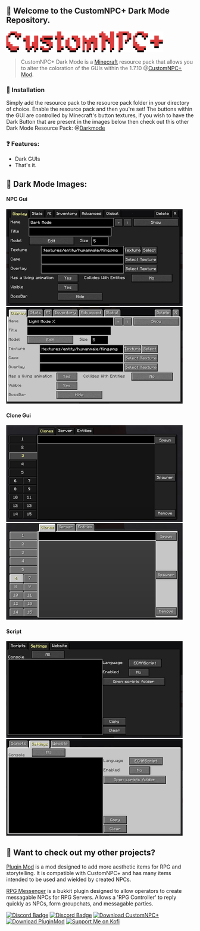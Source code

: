 
## 👋 Welcome to the CustomNPC+ Dark Mode Repository.
![](images/logo.png)  

> CustomNPC+ Dark Mode is a [Minecraft](https://minecraft.net/) resource pack that allows you to alter the coloration of the GUIs within the 1.7.10 @[CustomNPC+ Mod](https://www.curseforge.com/minecraft/mc-mods/customnpc-plus).

### 🔹 Installation
Simply add the resource pack to the resource pack folder in your directory of choice. Enable the resource pack and then you're set! The buttons within the GUI are controlled by Minecraft's button textures, if you wish to have the Dark Button that are present in the images below then check out this other Dark Mode Resource Pack: @[Darkmode](https://www.curseforge.com/minecraft/texture-packs/darkmode)

### ❓ Features:
- Dark GUIs
- That's it.

## 🔰 Dark Mode Images:
#### NPC Gui
<img src="images/dark-npc.png" width="474" height="260"/> <img src="images/light-npc.png" width="474" height="260"/>

#### Clone Gui
<img src="images/dark-clone.png" width="474" height="260"/> <img src="images/light-clone.png" width="474" height="260"/>

#### Script
<img src="images/dark-script.png" width="474" height="260"/> <img src="images/light-script.png" width="474" height="260"/>


## 🔗 Want to check out my other projects?
[Plugin Mod](https://github.com/KAMKEEL/Plugin-Mod) is a mod designed to add more aesthetic items for RPG and storytelling. It is compatible with CustomNPC+ and has many items intended to be used and wielded by created NPCs.

[RPG Messenger](https://github.com/KAMKEEL/RPGMessenger) is a bukkit plugin designed to allow operators to create messagable NPCs for RPG Servers. Allows a 'RPG Controller' to reply quickly as NPCs, form groupchats, and messagable parties.

[![Discord Badge](https://img.shields.io/badge/CustomNPC-7289DA?style=for-the-badge&logo=discord&logoColor=white)](https://discord.gg/rgeWsmQaKa)
[![Discord Badge](https://img.shields.io/badge/CustomNPC+-7289DA?style=for-the-badge&logo=discord&logoColor=white)](https://discord.gg/pQqRTvFeJ5)
[![Download CustomNPC+](https://img.shields.io/badge/Download⠀CustomNPC⠀Plus!-0081CB?style=for-the-badge&logo=material-ui&logoColor=white)](https://www.curseforge.com/minecraft/mc-mods/customnpc-plus)
[![Download PluginMod](https://img.shields.io/badge/Download⠀Plugin⠀Mod!-0081CB?style=for-the-badge&logo=material-ui&logoColor=white)](https://github.com/KAMKEEL/Plugin-Mod)
<a href="https://ko-fi.com/kamkeel"> <img src="https://i.imgur.com/zvdVbeW.png" alt="Support Me on Kofi"  width="180" height="27"> </a>

